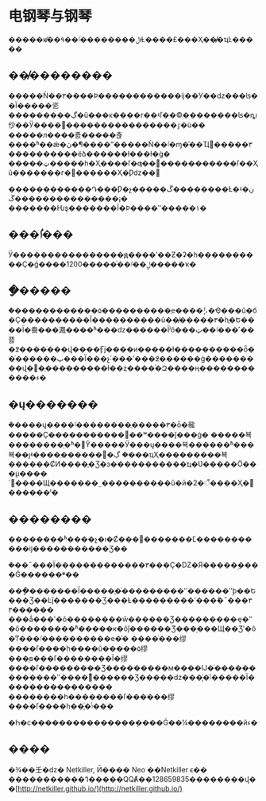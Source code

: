 # 电钢琴与钢琴

�����кܶ�̸�۹��ڵ��������ٵıȽ����£���Ҳ��̸̸�ҵĿ�����

## ��̸̸��������

�����Ǹ��٣����Ϸ������������ĳ��У��ǳ���ʪ��Ϊ�����乲���������ڲ�û���κ����ᴦ��ʵľ��©��������ʪ�ȵı仯��Ӱ����ٷ����������������׷�ù�� �����л����죬�����쵽����ʱ��ǽ�ڽ�¶����ˮ�����Ǹ��ٵ�ɱ�֡��Ҵ򿪹��ܶ���٣����������ëձ������ɫ���ɫ�ġ� �����ټ�����һ�Ҳ����ľ�ƣ��׼�����������ľ��Ҳû�������ᴦ�������Ҳ�Ƿǳ��ࡣ

������������Դ���Ƿ�չ�����ڱ��������Ƚ�ʵ�ڹ����ڱ�����������¡� �������Ƕȿ�������Ϊ�Ϸ����ʺ�����١�

## ���ٵ���

Ӱ����������������ԭ����ʹ��Ƶ�ʡ�һ����������Ҫ�ģ����ڸ��ٵ���ͨ����1200�����ҡ�

## �ָ�����

�ܶ������������۵����������ָе����⡣�Ҿ���û�б�Ҫ����������Ϊ����������û��̸�����٣�һֱ�Ե����Ϊ�飬���㵯����ʱ���ǳ������Ϊʲô���ٵ��ټ���˹��졣 �߶����ֹ���վ����Ӻϳ����и�����ɫ����������ȫ��ͬ������پ���Ϊ���չ˸���ʹ���߶������ģ������ֹ���վ�򻯣�ֻ���������ɫ��ȥ����࣬�Զ����ң������������ء�

## �ų�������

�ܶ����ų����٣�����ֻ��������ٵ�ȱ�㡣�����Ҫ�������������ʷ����ǰ���ġ� �����뵥��������ֵ�ʱ�򣬷Ŷ�����Ӱ���ų����뵥������ʱ���뵥��ȷʵ����ֵ������ڲ�ࡣ �ܶ���ҵҲ���������뵥������ȻͶ����ֲ�Ʒ�з�����������ҵ�Ʋ�����Ӧ���ܲµ����´����Щ�������˷����������û�й�2�꣬����Ҳ�򲻵������ˡ�

## ��������

��������ʱ����չ�ı�Ȼ����������Ľ�����������ĳ�����������Ʒ��

�ܶ��˶���Ϊ�������������٣���Ҫ�Ǳ�Я�����ۣ����Ǵ������ʶ��

���ָ�������Ϊ�����ֲ�ͬ���������ʺ������ʺϸ��Ե���Ʒ��Ŀǰ�������Ʒ���Ƚ��٣���˵�ܽ���ʹ����������٣��� ���ǻ���ʹ�õ��������ŵ������Ʒ���������ҿ�ʼʹ�õ��������ʱ�����кܶ�õĵ������Ʒ���֣���Щ��Ʒʹ�ô�ͳ���ٵ����������е�֡� ����ͬ���缪����ľ����һ����û�����۵缪���ָв���ľ��������Ϊ�缪����ľ���������Ʒ���������м����Ĳ�ͬ�������������ʺ����಻ͬ������Ʒ�����ǳ���̨ͬ�ݳ�����Ϊ���������������� ��������һ��������ľ������缪����ľ����һ��̨ͬ�ݳ���

�Һ�ϲ���������������ܸ����Ǵ��¼��������йء�

## ����

�¾��壬�ǳ� Netkiller, Ӣ���� Neo ��Netkiller ϵ�� �����������ߣ�����QQȺ��128659835��������վ��[http://netkiller.github.io/](http://netkiller.github.io/)

